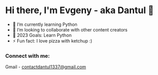 # Hi there, I'm Evgeny - aka Dantul 👋 

- 🌱 I’m currently learning Python
- 👯 I’m looking to collaborate with other content creators
- 🥅 2023 Goals: Learn Python
- ⚡ Fun fact: I love pizza with ketchup :)

### Connect with me:

Gmail - contactdantul1337@gmail.com
